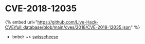 # CVE-2018-12035
{% embed url="https://github.com/Live-Hack-CVE/full_database/blob/main/cves/2018/CVE-2018-12035.json" %}

* bnbdr ~> [swisscheese](https://www.alice-snow.ru/2018/database/cve-2018-12035/swisscheese-bnbdr)